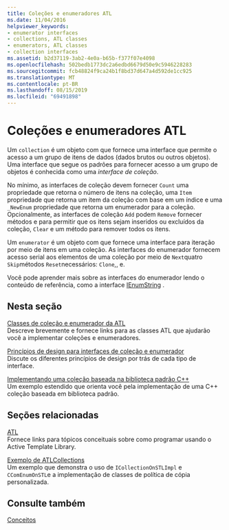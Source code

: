```yaml
---
title: Coleções e enumeradores ATL
ms.date: 11/04/2016
helpviewer_keywords:
- enumerator interfaces
- collections, ATL classes
- enumerators, ATL classes
- collection interfaces
ms.assetid: b2d37119-3ab2-4e0a-b65b-f377f07e4098
ms.openlocfilehash: 502bedb1773dc2a6edbd6679d50e9c5946228283
ms.sourcegitcommit: fcb48824f9ca24b1f8bd37d647a4d592de1cc925
ms.translationtype: MT
ms.contentlocale: pt-BR
ms.lasthandoff: 08/15/2019
ms.locfileid: "69491898"
---
```

# <a name="atl-collections-and-enumerators"></a>Coleções e enumeradores ATL

Um `collection` é um objeto com que fornece uma interface que permite o acesso a um grupo de itens de dados (dados brutos ou outros objetos). Uma interface que segue os padrões para fornecer acesso a um grupo de objetos é conhecida como uma *interface de coleção*.

No mínimo, as interfaces de coleção devem fornecer `Count` uma propriedade que retorna o número de itens na coleção, uma `Item` propriedade que retorna um item da coleção com base em um índice e uma `_NewEnum` propriedade que retorna um enumerador para a coleção. Opcionalmente, as interfaces de coleção `Add` podem `Remove` fornecer métodos e para permitir que os itens sejam inseridos ou excluídos da coleção, `Clear` e um método para remover todos os itens.

Um `enumerator` é um objeto com que fornece uma interface para iteração por meio de itens em uma coleção. As interfaces do enumerador fornecem acesso serial aos elementos de uma coleção por meio de `Next`quatro `Skip`métodos `Reset`necessários: `Clone`,, e.

Você pode aprender mais sobre as interfaces do enumerador lendo o conteúdo de referência, como a interface [IEnumString](/windows/win32/api/objidl/nn-objidl-ienumstring) .

## <a name="in-this-section"></a>Nesta seção

[Classes de coleção e enumerador da ATL](../atl/atl-collection-and-enumerator-classes.md)<br/>
Descreve brevemente e fornece links para as classes ATL que ajudarão você a implementar coleções e enumeradores.

[Princípios de design para interfaces de coleção e enumerador](../atl/design-principles-for-collection-and-enumerator-interfaces.md)<br/>
Discute os diferentes princípios de design por trás de cada tipo de interface.

[Implementando uma coleção baseada na biblioteca padrão C++](../atl/implementing-an-stl-based-collection.md)<br/>
Um exemplo estendido que orienta você pela implementação de uma C++ coleção baseada em biblioteca padrão.

## <a name="related-sections"></a>Seções relacionadas

[ATL](../atl/active-template-library-atl-concepts.md)<br/>
Fornece links para tópicos conceituais sobre como programar usando o Active Template Library.

[Exemplo de ATLCollections](../overview/visual-cpp-samples.md)<br/>
Um exemplo que demonstra o uso de `ICollectionOnSTLImpl` e `CComEnumOnSTL`e a implementação de classes de política de cópia personalizada.

## <a name="see-also"></a>Consulte também

[Conceitos](../atl/active-template-library-atl-concepts.md)
